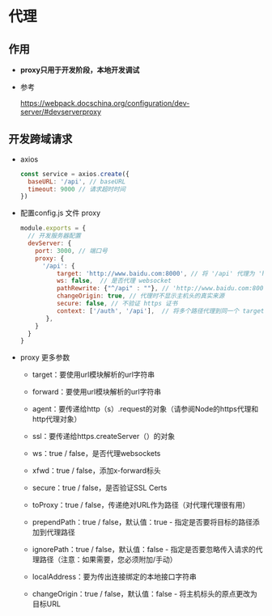 # 代理

## 作用

+ **proxy只用于开发阶段，本地开发调试**

+ 参考

    <https://webpack.docschina.org/configuration/dev-server/#devserverproxy>

## 开发跨域请求

+ axios

    ```js
    const service = axios.create({
      baseURL: '/api', // baseURL
      timeout: 9000 // 请求超时时间
    })
    ```

+ &#x20;配置config.js 文件 proxy

    ```js
    module.exports = {
      // 开发服务器配置
      devServer: {
        port: 3000, // 端口号
        proxy: {
          '/api': {
              target: 'http://www.baidu.com:8000', // 将 '/api' 代理为 'http://www.baidu.com:8000/api'
              ws: false,  // 是否代理 websocket
              pathRewrite: {"^/api" : ""}, // 'http://www.baidu.com:8000/api' 重写为 'http://www.baidu.com:8000/'
              changeOrigin: true, // 代理时不显示主机头的真实来源
              secure: false, // 不验证 https 证书
              context: ['/auth', '/api'],  // 将多个路径代理到同一个 target 下
           },
        }
      }
    }
    ```

+ proxy 更多参数

  - target：要使用url模块解析的url字符串

  - forward：要使用url模块解析的url字符串

  - agent：要传递给http（s）.request的对象（请参阅Node的https代理和http代理对象）

  - ssl：要传递给https.createServer（）的对象

  - ws：true / false，是否代理websockets

  - xfwd：true / false，添加x-forward标头

  - secure：true / false，是否验证SSL Certs

  - toProxy：true / false，传递绝对URL作为路径（对代理代理很有用）

  - prependPath：true / false，默认值：true - 指定是否要将目标的路径添加到代理路径

  - ignorePath：true / false，默认值：false - 指定是否要忽略传入请求的代理路径（注意：如果需要，您必须附加/手动）

  - localAddress：要为传出连接绑定的本地接口字符串

  - changeOrigin：true / false，默认值：false - 将主机标头的原点更改为目标URL
